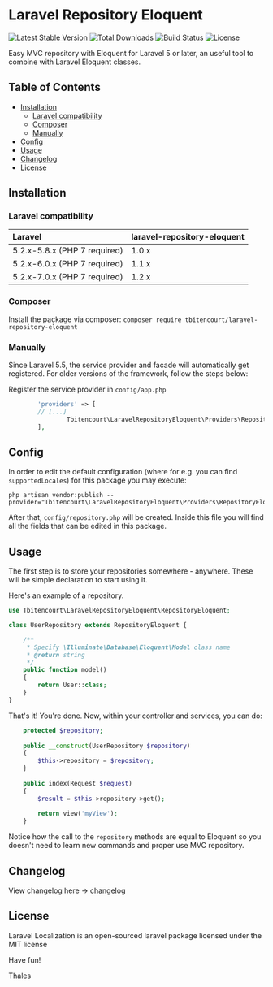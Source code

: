 # Laravel Repository Eloquent

[![Latest Stable Version](https://poser.pugx.org/tbitencourt/laravel-repository-eloquent/v/stable)](https://packagist.org/packages/tbitencourt/laravel-repository-eloquent)
[![Total Downloads](https://poser.pugx.org/tbitencourt/laravel-repository-eloquent/downloads)](https://packagist.org/packages/tbitencourt/laravel-repository-eloquent)
[![Build Status](https://travis-ci.org/tbitencourt/laravel-repository-eloquent.png)](https://travis-ci.org/tbitencourt/laravel-repository-eloquent)
[![License](https://poser.pugx.org/tbitencourt/laravel-repository-eloquent/license)](https://packagist.org/packages/tbitencourt/laravel-repository-eloquent)

Easy MVC repository with Eloquent for Laravel 5 or later, an useful tool to combine with Laravel Eloquent classes.

## Table of Contents

- <a href="#installation">Installation</a>
    - <a href="#laravel-compatibility">Laravel compatibility</a>
    - <a href="#composer">Composer</a>
    - <a href="#manually">Manually</a>
- <a href="#config">Config</a>
- <a href="#usage">Usage</a>
- <a href="#changelog">Changelog</a>
- <a href="#license">License</a>

## Installation

### Laravel compatibility

 Laravel      | laravel-repository-eloquent
:-------------|:----------
 5.2.x-5.8.x (PHP 7 required) | 1.0.x
 5.2.x-6.0.x (PHP 7 required) | 1.1.x
 5.2.x-7.0.x (PHP 7 required) | 1.2.x

### Composer

Install the package via composer: `composer require tbitencourt/laravel-repository-eloquent`

### Manually

Since Laravel 5.5, the service provider and facade will automatically get registered. For older versions of the framework, follow the steps below:

Register the service provider in `config/app.php`

```php
        'providers' => [
		// [...]
                Tbitencourt\LaravelRepositoryEloquent\Providers\RepositoryEloquentServiceProvider::class,
        ],
```

## Config

In order to edit the default configuration (where for e.g. you can find `supportedLocales`) for this package you may execute:

```
php artisan vendor:publish --provider="Tbitencourt\LaravelRepositoryEloquent\Providers\RepositoryEloquentServiceProvider"
```

After that, `config/repository.php` will be created. Inside this file you will find all the fields that can be edited in this package.

## Usage

The first step is to store your repositories somewhere - anywhere. These will be simple declaration to start using it.

Here's an example of a repository.

```php
use Tbitencourt\LaravelRepositoryEloquent\RepositoryEloquent;

class UserRepository extends RepositoryEloquent {

    /**
     * Specify \Illuminate\Database\Eloquent\Model class name
     * @return string
     */
    public function model()
    {
        return User::class;
    }
}
```

That's it! You're done. Now, within your controller and services, you can do:

```php
    protected $repository;
    
    public __construct(UserRepository $repository)
    {
        $this->repository = $repository;
    }
    
    public index(Request $request)
    {
        $result = $this->repository->get();
        
        return view('myView');
    }
```

Notice how the call to the `repository` methods are equal to Eloquent so you doesn't need to learn new commands and proper use MVC repository.

## Changelog

View changelog here -> [changelog](CHANGELOG.md)

## License

Laravel Localization is an open-sourced laravel package licensed under the MIT license


Have fun!

Thales
